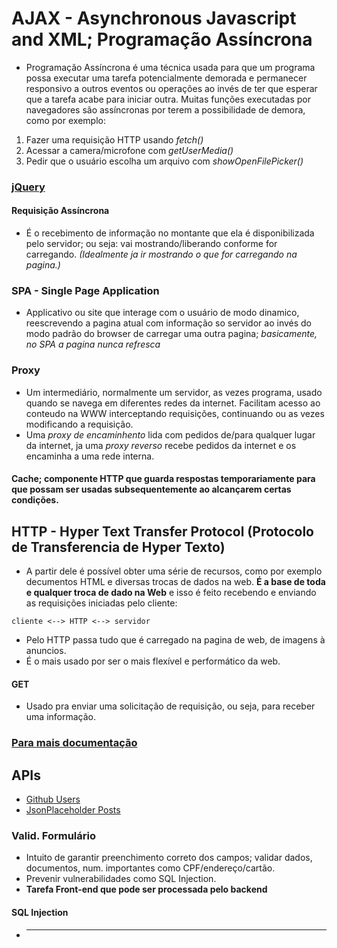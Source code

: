 # AJAX - Asynchronous Javascript and XML; Programação Assíncrona   

- Programação Assíncrona é uma técnica usada para que um programa possa executar uma tarefa potencialmente demorada e permanecer responsivo a outros eventos ou operações ao invés de ter que esperar que a tarefa acabe para iniciar outra. Muitas funções executadas por navegadores são assíncronas por terem a possibilidade de demora, como por exemplo:   

1. Fazer uma requisição HTTP usando *fetch()*
2. Acessar a camera/microfone com *getUserMedia()*
3. Pedir que o usuário escolha um arquivo com *showOpenFilePicker()*    

### [jQuery](https://api.jquery.com/jquery.ajax/)

#### Requisição Assíncrona 

-  É o recebimento de informação no montante que ela é disponibilizada pelo servidor; ou seja: vai mostrando/liberando conforme for carregando. *(Idealmente ja ir mostrando o que for carregando na pagina.)*

### SPA - Single Page Application 

- Applicativo ou site que interage com o usuário de modo dinamico, reescrevendo a pagina atual com informação so servidor ao invés do modo padrão do browser de carregar uma outra pagina; *basicamente, no SPA a pagina nunca refresca*

### Proxy   

- Um intermediário, normalmente um servidor, as vezes programa, usado quando se navega em diferentes redes da internet. Facilitam acesso ao conteudo na WWW interceptando requisições, continuando ou as vezes modificando a requisição.
- Uma *proxy de encaminhento* lida com pedidos de/para qualquer lugar da internet, ja uma *proxy reverso* recebe pedidos da internet e os encaminha a uma rede interna.

#### Cache; componente HTTP que guarda respostas temporariamente para que possam ser usadas subsequentemente ao alcançarem certas condições.    

## HTTP - Hyper Text Transfer Protocol (Protocolo de Transferencia de Hyper Texto)   

- A partir dele é possível obter uma série de recursos, como por exemplo decumentos HTML e diversas trocas de dados na web. **É a base de toda e qualquer troca de dado na Web** e isso é feito recebendo e enviando as requisições iniciadas pelo cliente:
```
cliente <--> HTTP <--> servidor
```
- Pelo HTTP passa tudo que é carregado na pagina de web, de imagens à anuncios.
- É o mais usado por ser o mais flexível e performático da web.    

#### GET   

- Usado pra enviar uma solicitação de requisição, ou seja, para receber uma informação.   

### [Para mais documentação](https://developer.mozilla.org/pt-BR/docs/Web/HTTP/Methods)    

## APIs    

- [Github Users](https://docs.github.com/en/rest/reference/users)
- [JsonPlaceholder Posts](https://jsonplaceholder.typicode.com/posts)   

### Valid. Formulário   

- Intuito de garantir preenchimento correto dos campos; validar dados, documentos, num. importantes como CPF/endereço/cartão.
- Prevenir vulnerabilidades como SQL Injection.
- **Tarefa Front-end que pode ser processada pelo backend**    

#### SQL Injection   

- ****